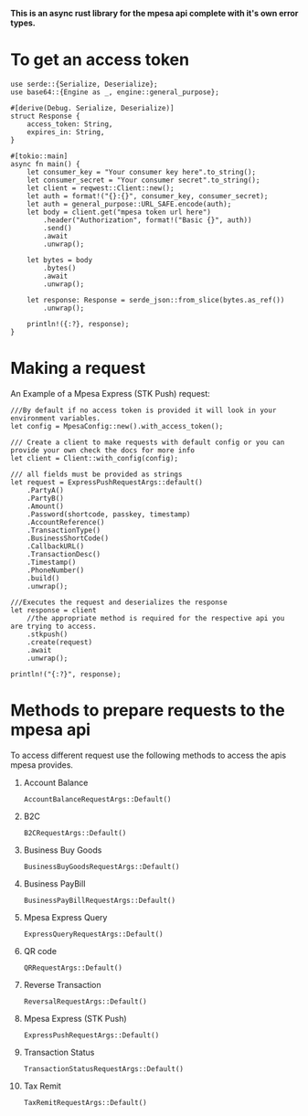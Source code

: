 **This is an async rust library for the mpesa api complete with it's own error types.**

# To get an access token
```
use serde::{Serialize, Deserialize};
use base64::{Engine as _, engine::general_purpose};

#[derive(Debug. Serialize, Deserialize)]
struct Response {
    access_token: String,
    expires_in: String,
}

#[tokio::main]
async fn main() {
    let consumer_key = "Your consumer key here".to_string();
    let consumer_secret = "Your consumer secret".to_string();
    let client = reqwest::Client::new();
    let auth = format!("{}:{}", consumer_key, consumer_secret);
    let auth = general_purpose::URL_SAFE.encode(auth);
    let body = client.get("mpesa token url here")
        .header("Authorization", format!("Basic {}", auth))
        .send()
        .await
        .unwrap();
    
    let bytes = body
        .bytes()
        .await
        .unwrap();

    let response: Response = serde_json::from_slice(bytes.as_ref())
        .unwrap();

    println!({:?}, response);
}
```

# Making a request
An Example of a Mpesa Express (STK Push) request:

```
///By default if no access token is provided it will look in your environment variables.
let config = MpesaConfig::new().with_access_token();

/// Create a client to make requests with default config or you can provide your own check the docs for more info
let client = Client::with_config(config);

/// all fields must be provided as strings
let request = ExpressPushRequestArgs::default()
    .PartyA()
    .PartyB()
    .Amount()
    .Password(shortcode, passkey, timestamp)
    .AccountReference()
    .TransactionType()
    .BusinessShortCode()
    .CallbackURL()
    .TransactionDesc()
    .Timestamp()
    .PhoneNumber()
    .build()
    .unwrap();

///Executes the request and deserializes the response
let response = client
    //the appropriate method is required for the respective api you are trying to access.
    .stkpush()
    .create(request)
    .await
    .unwrap();

println!("{:?}", response);
```

# Methods to prepare requests to the mpesa api
To access different request use the following methods to access the apis mpesa provides.
1. Account Balance
   ```
   AccountBalanceRequestArgs::Default()
   ```
2. B2C
   ```
   B2CRequestArgs::Default()
   ```
3. Business Buy Goods
   ```
   BusinessBuyGoodsRequestArgs::Default()
   ```
4. Business PayBill
   ```
   BusinessPayBillRequestArgs::Default()
   ```
5. Mpesa Express Query
   ```
   ExpressQueryRequestArgs::Default()
   ```
6. QR code
   ```
   QRRequestArgs::Default()
   ```
7. Reverse Transaction
   ```
   ReversalRequestArgs::Default()
   ```
8. Mpesa Express (STK Push)
   ```
   ExpressPushRequestArgs::Default()
   ```
9. Transaction Status
    ```
    TransactionStatusRequestArgs::Default()
    ```
10. Tax Remit
    ```
    TaxRemitRequestArgs::Default()
    ```
